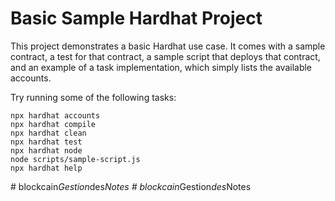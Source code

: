 # Basic Sample Hardhat Project

This project demonstrates a basic Hardhat use case. It comes with a sample contract, a test for that contract, a sample script that deploys that contract, and an example of a task implementation, which simply lists the available accounts.

Try running some of the following tasks:

```shell
npx hardhat accounts
npx hardhat compile
npx hardhat clean
npx hardhat test
npx hardhat node
node scripts/sample-script.js
npx hardhat help
```
#   b l o c k c a i n _ G e s t i o n _ d e s _ N o t e s  
 #   b l o c k c a i n _ G e s t i o n _ d e s _ N o t e s  
 
